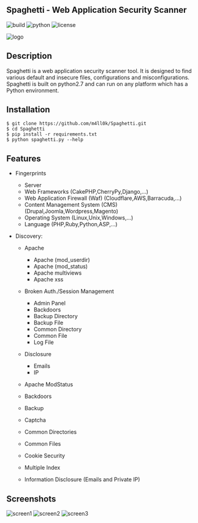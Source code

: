 ## Spaghetti - Web Application Security Scanner
![build](https://img.shields.io/badge/build-passing-green.svg) ![python](https://img.shields.io/badge/python-2.7-green.svg)  ![license](https://img.shields.io/badge/License-GPLv3-brightgreen.svg)

![logo](https://raw.githubusercontent.com/m4ll0k/Spaghetti/master/screens/logo.png)

## Description
Spaghetti is a web application security scanner tool. It is designed to find various default and insecure files, configurations and misconfigurations. Spaghetti is built on python2.7 and can run on any platform which has a Python environment.

## Installation
```
$ git clone https://github.com/m4ll0k/Spaghetti.git
$ cd Spaghetti 
$ pip install -r requirements.txt
$ python spaghetti.py --help
```

## Features
- Fingerprints
  - Server
  - Web Frameworks (CakePHP,CherryPy,Django,...)
  - Web Application Firewall (Waf) (Cloudflare,AWS,Barracuda,...)
  - Content Management System (CMS) (Drupal,Joomla,Wordpress,Magento)
  - Operating System (Linux,Unix,Windows,...)
  - Language (PHP,Ruby,Python,ASP,...)

- Discovery:
  
  - Apache
    - Apache (mod_userdir)
    - Apache (mod_status)
    - Apache multiviews
    - Apache xss
  
  - Broken Auth./Session Management
    - Admin Panel
    - Backdoors
    - Backup Directory
    - Backup File
    - Common Directory
    - Common File
    - Log File
  
  - Disclosure
    - Emails
    - IP
  - Apache ModStatus
  - Backdoors
  - Backup
  - Captcha
  - Common Directories
  - Common Files
  - Cookie Security
  - Multiple Index
  - Information Disclosure (Emails and Private IP)

## Screenshots
![screen1](https://github.com/m4ll0k/Spaghetti/blob/master/screenshots/screenshot_1.png)
![screen2](https://github.com/m4ll0k/Spaghetti/blob/master/screenshots/screenshot_2.png)
![screen3](https://github.com/m4ll0k/Spaghetti/blob/master/screenshots/screenshot_3.png)
